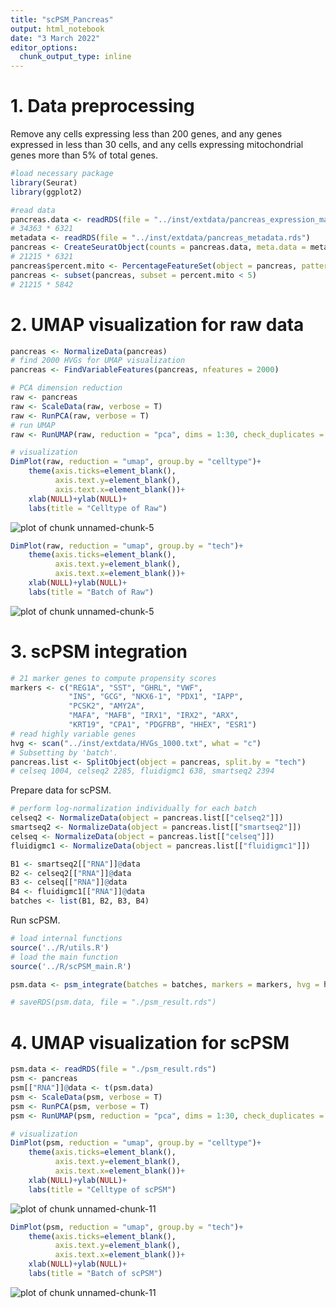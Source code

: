 ```yaml
---
title: "scPSM_Pancreas"
output: html_notebook
date: "3 March 2022"
editor_options: 
  chunk_output_type: inline
---
```




# 1. Data preprocessing

Remove any cells expressing less than 200 genes, and any genes expressed in less than 30 cells, and any cells expressing mitochondrial genes more than 5% of total genes.


```r
#load necessary package
library(Seurat)
library(ggplot2)

#read data
pancreas.data <- readRDS(file = "../inst/extdata/pancreas_expression_matrix.rds")
# 34363 * 6321
metadata <- readRDS(file = "../inst/extdata/pancreas_metadata.rds")
pancreas <- CreateSeuratObject(counts = pancreas.data, meta.data = metadata, min.cells = 30, min.features = 200)
# 21215 * 6321
pancreas$percent.mito <- PercentageFeatureSet(object = pancreas, pattern = "^MT-")
pancreas <- subset(pancreas, subset = percent.mito < 5)
# 21215 * 5842
```

# 2. UMAP visualization for raw data


```r
pancreas <- NormalizeData(pancreas)
# find 2000 HVGs for UMAP visualization
pancreas <- FindVariableFeatures(pancreas, nfeatures = 2000)
```


```r
# PCA dimension reduction
raw <- pancreas
raw <- ScaleData(raw, verbose = T)
raw <- RunPCA(raw, verbose = T)
# run UMAP
raw <- RunUMAP(raw, reduction = "pca", dims = 1:30, check_duplicates = FALSE)
```


```r
# visualization
DimPlot(raw, reduction = "umap", group.by = "celltype")+
    theme(axis.ticks=element_blank(),
          axis.text.y=element_blank(),
          axis.text.x=element_blank())+
    xlab(NULL)+ylab(NULL)+
    labs(title = "Celltype of Raw")
```

![plot of chunk unnamed-chunk-5](figure/unnamed-chunk-5-1.png)

```r
DimPlot(raw, reduction = "umap", group.by = "tech")+
    theme(axis.ticks=element_blank(),
          axis.text.y=element_blank(),
          axis.text.x=element_blank())+
    xlab(NULL)+ylab(NULL)+
    labs(title = "Batch of Raw")
```

![plot of chunk unnamed-chunk-5](figure/unnamed-chunk-5-2.png)


# 3. scPSM integration


```r
# 21 marker genes to compute propensity scores
markers <- c("REG1A", "SST", "GHRL", "VWF",
             "INS", "GCG", "NKX6-1", "PDX1", "IAPP",
             "PCSK2", "AMY2A",
             "MAFA", "MAFB", "IRX1", "IRX2", "ARX",
             "KRT19", "CPA1", "PDGFRB", "HHEX", "ESR1")
# read highly variable genes 
hvg <- scan("../inst/extdata/HVGs_1000.txt", what = "c")
# Subsetting by 'batch'.
pancreas.list <- SplitObject(object = pancreas, split.by = "tech")
# celseq 1004, celseq2 2285, fluidigmc1 638, smartseq2 2394
```

Prepare data for scPSM.


```r
# perform log-normalization individually for each batch
celseq2 <- NormalizeData(object = pancreas.list[["celseq2"]])
smartseq2 <- NormalizeData(object = pancreas.list[["smartseq2"]])
celseq <- NormalizeData(object = pancreas.list[["celseq"]])
fluidigmc1 <- NormalizeData(object = pancreas.list[["fluidigmc1"]])

B1 <- smartseq2[["RNA"]]@data
B2 <- celseq2[["RNA"]]@data
B3 <- celseq[["RNA"]]@data 
B4 <- fluidigmc1[["RNA"]]@data
batches <- list(B1, B2, B3, B4)
```

Run scPSM.


```r
# load internal functions 
source('../R/utils.R')
# load the main function
source('../R/scPSM_main.R')

psm.data <- psm_integrate(batches = batches, markers = markers, hvg = hvg, merge.order = 1:4)
```


```r
# saveRDS(psm.data, file = "./psm_result.rds")
```


# 4. UMAP visualization for scPSM


```r
psm.data <- readRDS(file = "./psm_result.rds")
psm <- pancreas
psm[["RNA"]]@data <- t(psm.data)
psm <- ScaleData(psm, verbose = T)
psm <- RunPCA(psm, verbose = T)
psm <- RunUMAP(psm, reduction = "pca", dims = 1:30, check_duplicates = FALSE)
```


```r
# visualization
DimPlot(psm, reduction = "umap", group.by = "celltype")+
    theme(axis.ticks=element_blank(),
          axis.text.y=element_blank(),
          axis.text.x=element_blank())+
    xlab(NULL)+ylab(NULL)+
    labs(title = "Celltype of scPSM")
```

![plot of chunk unnamed-chunk-11](figure/unnamed-chunk-11-1.png)

```r
DimPlot(psm, reduction = "umap", group.by = "tech")+
    theme(axis.ticks=element_blank(),
          axis.text.y=element_blank(),
          axis.text.x=element_blank())+
    xlab(NULL)+ylab(NULL)+
    labs(title = "Batch of scPSM")
```

![plot of chunk unnamed-chunk-11](figure/unnamed-chunk-11-2.png)

